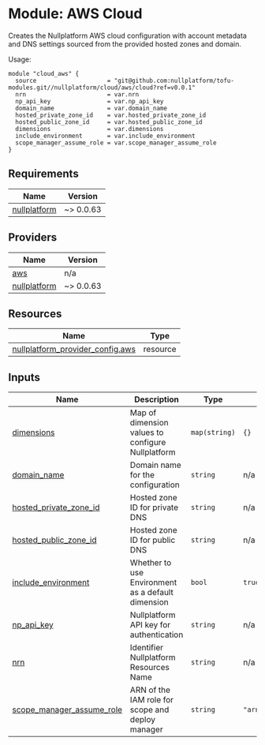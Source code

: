 # Module: AWS Cloud

Creates the Nullplatform AWS cloud configuration with account metadata and DNS settings sourced from the provided hosted zones and domain.

Usage:

```
module "cloud_aws" {
  source                    = "git@github.com:nullplatform/tofu-modules.git//nullplatform/cloud/aws/cloud?ref=v0.0.1"
  nrn                       = var.nrn
  np_api_key                = var.np_api_key
  domain_name               = var.domain_name
  hosted_private_zone_id    = var.hosted_private_zone_id
  hosted_public_zone_id     = var.hosted_public_zone_id
  dimensions                = var.dimensions
  include_environment       = var.include_environment
  scope_manager_assume_role = var.scope_manager_assume_role
}
```

<!-- BEGIN_TF_DOCS -->
## Requirements

| Name | Version |
|------|---------|
| <a name="requirement_nullplatform"></a> [nullplatform](#requirement\_nullplatform) | ~> 0.0.63 |

## Providers

| Name | Version |
|------|---------|
| <a name="provider_aws"></a> [aws](#provider\_aws) | n/a |
| <a name="provider_nullplatform"></a> [nullplatform](#provider\_nullplatform) | ~> 0.0.63 |

## Resources

| Name | Type |
|------|------|
| [nullplatform_provider_config.aws](https://registry.terraform.io/providers/nullplatform/nullplatform/latest/docs/resources/provider_config) | resource |

## Inputs

| Name | Description | Type | Default | Required |
|------|-------------|------|---------|:--------:|
| <a name="input_dimensions"></a> [dimensions](#input\_dimensions) | Map of dimension values to configure Nullplatform | `map(string)` | `{}` | no |
| <a name="input_domain_name"></a> [domain\_name](#input\_domain\_name) | Domain name for the configuration | `string` | n/a | yes |
| <a name="input_hosted_private_zone_id"></a> [hosted\_private\_zone\_id](#input\_hosted\_private\_zone\_id) | Hosted zone ID for private DNS | `string` | n/a | yes |
| <a name="input_hosted_public_zone_id"></a> [hosted\_public\_zone\_id](#input\_hosted\_public\_zone\_id) | Hosted zone ID for public DNS | `string` | n/a | yes |
| <a name="input_include_environment"></a> [include\_environment](#input\_include\_environment) | Whether to use Environment as a default dimension | `bool` | `true` | no |
| <a name="input_np_api_key"></a> [np\_api\_key](#input\_np\_api\_key) | Nullplatform API key for authentication | `string` | n/a | yes |
| <a name="input_nrn"></a> [nrn](#input\_nrn) | Identifier Nullplatform Resources Name | `string` | n/a | yes |
| <a name="input_scope_manager_assume_role"></a> [scope\_manager\_assume\_role](#input\_scope\_manager\_assume\_role) | ARN of the IAM role for scope and deploy manager | `string` | `"arn:aws:iam::283477532906:role/scope_and_deploy_manager"` | no |
<!-- END_TF_DOCS -->
